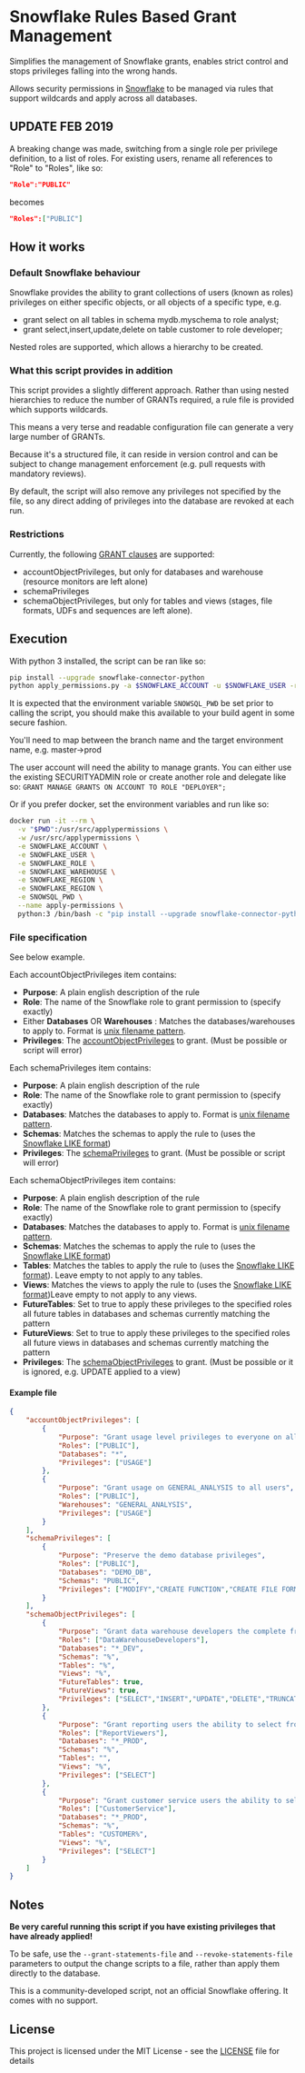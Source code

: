 # Snowflake Rules Based Grant Management

Simplifies the management of Snowflake grants, enables strict control and stops privileges falling into the wrong hands.

Allows security permissions in [Snowflake](https://www.snowflake.net) to be managed via rules that support wildcards and apply across all databases.

## UPDATE FEB 2019

A breaking change was made, switching from a single role per privilege definition, to a list of roles.
For existing users, rename all references to "Role" to "Roles", like so:

```json
"Role":"PUBLIC"
```

becomes

```json
"Roles":["PUBLIC"]
```

## How it works

### Default Snowflake behaviour

Snowflake provides the ability to grant collections of users (known as roles) privileges on either
specific objects, or all objects of a specific type, e.g.

* grant select on all tables in schema mydb.myschema to role analyst;
* grant select,insert,update,delete on table customer to role developer;

Nested roles are supported, which allows a hierarchy to be created.

### What this script provides in addition

This script provides a slightly different approach. Rather than using nested hierarchies to reduce
the number of GRANTs required, a rule file is provided which supports wildcards.

This means a very terse and readable configuration file can generate a very large number of GRANTs.

Because it's a structured file, it can reside in version control and can be subject to change management
enforcement (e.g. pull requests with mandatory reviews).

By default, the script will also remove any privileges not specified by the file, so any direct adding of
privileges into the database are revoked at each run.

### Restrictions

Currently, the following [GRANT clauses](https://docs.snowflake.net/manuals/sql-reference/sql/grant-privilege.html) are supported:

* accountObjectPrivileges, but only for databases and warehouse (resource monitors are left alone)
* schemaPrivileges
* schemaObjectPrivileges, but only for tables and views (stages, file formats, UDFs and sequences are left alone).

## Execution

With python 3 installed, the script can be ran like so:

```bash
pip install --upgrade snowflake-connector-python
python apply_permissions.py -a $SNOWFLAKE_ACCOUNT -u $SNOWFLAKE_USER -r $SNOWFLAKE_ROLE -w $SNOWFLAKE_WAREHOUSE --snowflake-region $SNOWFLAKE_REGION
```

It is expected that the environment variable `SNOWSQL_PWD` be set prior to calling the script, you should make this available to your build agent in some secure fashion.

You'll need to map between the branch name and the target environment name, e.g. master->prod

The user account will need the ability to manage grants. You can either use the existing SECURITYADMIN role or create another role and delegate like so:
```GRANT MANAGE GRANTS ON ACCOUNT TO ROLE "DEPLOYER";```

Or if you prefer docker, set the environment variables and run like so:

```bash
docker run -it --rm \
  -v "$PWD":/usr/src/applypermissions \
  -w /usr/src/applypermissions \
  -e SNOWFLAKE_ACCOUNT \
  -e SNOWFLAKE_USER \
  -e SNOWFLAKE_ROLE \
  -e SNOWFLAKE_WAREHOUSE \
  -e SNOWFLAKE_REGION \
  -e SNOWFLAKE_REGION \
  -e SNOWSQL_PWD \
  --name apply-permissions \
  python:3 /bin/bash -c "pip install --upgrade snowflake-connector-python && python apply_permissions.py -a $SNOWFLAKE_ACCOUNT -u $SNOWFLAKE_USER -r $SNOWFLAKE_ROLE -w $SNOWFLAKE_WAREHOUSE --snowflake-region $SNOWFLAKE_REGION"
```

### File specification

See below example.

Each accountObjectPrivileges item contains:

* **Purpose**: A plain english description of the rule
* **Role**: The name of the Snowflake role to grant permission to (specify exactly)
* Either **Databases** OR **Warehouses** : Matches the databases/warehouses to apply to. Format is [unix filename pattern](https://docs.python.org/2/library/fnmatch.html).
* **Privileges**: The [accountObjectPrivileges](https://docs.snowflake.net/manuals/sql-reference/sql/grant-privilege.html) to grant. (Must be possible or script will error)

Each schemaPrivileges item contains:

* **Purpose**: A plain english description of the rule
* **Role**: The name of the Snowflake role to grant permission to (specify exactly)
* **Databases**: Matches the databases to apply to. Format is [unix filename pattern](https://docs.python.org/2/library/fnmatch.html).
* **Schemas**: Matches the schemas to apply the rule to (uses the [Snowflake LIKE format](https://docs.snowflake.net/manuals/sql-reference/functions/like.html))
* **Privileges**: The [schemaPrivileges](https://docs.snowflake.net/manuals/sql-reference/sql/grant-privilege.html) to grant. (Must be possible or script will error)

Each schemaObjectPrivileges item contains:

* **Purpose**: A plain english description of the rule
* **Role**: The name of the Snowflake role to grant permission to (specify exactly)
* **Databases**: Matches the databases to apply to. Format is [unix filename pattern](https://docs.python.org/2/library/fnmatch.html).
* **Schemas**: Matches the schemas to apply the rule to (uses the [Snowflake LIKE format](https://docs.snowflake.net/manuals/sql-reference/functions/like.html))
* **Tables**: Matches the tables to apply the rule to (uses the [Snowflake LIKE format](https://docs.snowflake.net/manuals/sql-reference/functions/like.html)). Leave empty to not apply to any tables.
* **Views**: Matches the views to apply the rule to (uses the [Snowflake LIKE format](https://docs.snowflake.net/manuals/sql-reference/functions/like.html))Leave empty to not apply to any views.
* **FutureTables**: Set to true to apply these privileges to the specified roles all future tables in databases and schemas currently matching the pattern
* **FutureViews**: Set to true to apply these privileges to the specified roles all future views in databases and schemas currently matching the pattern
* **Privileges**: The [schemaObjectPrivileges](https://docs.snowflake.net/manuals/sql-reference/sql/grant-privilege.html) to grant. (Must be possible or it is ignored, e.g. UPDATE applied to a view)

#### Example file

```json
{
    "accountObjectPrivileges": [
        {
            "Purpose": "Grant usage level privileges to everyone on all databases",
            "Roles": ["PUBLIC"],
            "Databases": "*",
            "Privileges": ["USAGE"]
        },
        {
            "Purpose": "Grant usage on GENERAL_ANALYSIS to all users",
            "Roles": ["PUBLIC"],
            "Warehouses": "GENERAL_ANALYSIS",
            "Privileges": ["USAGE"]
        }
    ],
    "schemaPrivileges": [
        {
            "Purpose": "Preserve the demo database privileges",
            "Roles": ["PUBLIC"],
            "Databases": "DEMO_DB",
            "Schemas": "PUBLIC",
            "Privileges": ["MODIFY","CREATE FUNCTION","CREATE FILE FORMAT","CREATE PIPE","USAGE","CREATE STAGE","CREATE SEQUENCE","MONITOR","CREATE TABLE","CREATE VIEW"]
        }
    ],
    "schemaObjectPrivileges": [
        {
            "Purpose": "Grant data warehouse developers the complete freedom they need in the development environment",
            "Roles": ["DataWarehouseDevelopers"],
            "Databases": "*_DEV",
            "Schemas": "%",
            "Tables": "%",
            "Views": "%",
            "FutureTables": true,
            "FutureViews": true,
            "Privileges": ["SELECT","INSERT","UPDATE","DELETE","TRUNCATE"]
        },
        {
            "Purpose": "Grant reporting users the ability to select from any view in all production databases and schemas",
            "Roles": ["ReportViewers"],
            "Databases": "*_PROD",
            "Schemas": "%",
            "Tables": "",
            "Views": "%",
            "Privileges": ["SELECT"]
        },
        {
            "Purpose": "Grant customer service users the ability to select only from Customer-related views in production only",
            "Roles": ["CustomerService"],
            "Databases": "*_PROD",
            "Schemas": "%",
            "Tables": "CUSTOMER%",
            "Views": "%",
            "Privileges": ["SELECT"]
        }
    ]
}
```

## Notes

**Be very careful running this script if you have existing privileges that have already applied!**

To be safe, use the ```--grant-statements-file``` and ```--revoke-statements-file``` parameters to output the change scripts to a file, rather than apply them directly to the database.

This is a community-developed script, not an official Snowflake offering. It comes with no support.

## License

This project is licensed under the MIT License - see the [LICENSE](LICENSE) file for details
